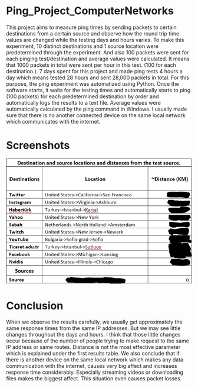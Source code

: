 # Ping_Project_ComputerNetworks

This project aims to measure ping times by sending packets to certain destinations from a certain source and observe how the round trip time values are changed while the testing days and hours varies. To make this experiment, 10 distinct destinations and 1 source location were predetermined through the experiment. And also 100 packets were sent for each pinging test/destination and average values were calculated. It means that 1000 packets in total were sent per hour in this test. (100 for each destination.). 7 days spent for this project and made ping tests 4 hours a day which means tested 28 hours and sent 28,000 packets in total. For this purpose, the ping experiment was automatized using Python. Once the software starts, it waits for the testing times and automatically starts to ping (100 packets) for each predetermined destination by order and automatically logs the results to a text file. Average values were automatically calculated by the ping command in Windows. I usually made sure that there is no another connected device on the same local network which communicates with the internet.

# Screenshots

![screenshot](https://github.com/TolgaGolet/Ping_Project_ComputerNetworks/blob/master/Screenshots/Screenshot.PNG)

# Conclusion

When we observe the results carefully, we usually get approximately the same response times from the same IP addresses. But we may see little changes throughout the days and hours. I think that those little changes occur because of the number of people trying to make request to the same IP address or same routes. Distance is not the most effective parameter which is explained under the first results table. We also conclude that if there is another device on the same local network which makes any data communication with the internet, causes very big affect and increases response time considerably. Especially streaming videos or downloading files makes the biggest affect. This situation even causes packet losses.

